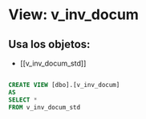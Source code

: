 # View: v_inv_docum

## Usa los objetos:
- [[v_inv_docum_std]]

```sql

CREATE VIEW [dbo].[v_inv_docum]
AS
SELECT *
FROM v_inv_docum_std

```
